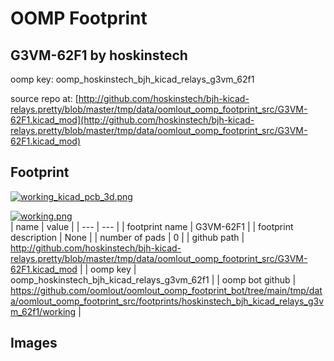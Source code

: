 # OOMP Footprint  
## G3VM-62F1  by hoskinstech  
  
oomp key: oomp_hoskinstech_bjh_kicad_relays_g3vm_62f1  
  
source repo at: [http://github.com/hoskinstech/bjh-kicad-relays.pretty/blob/master/tmp/data/oomlout_oomp_footprint_src/G3VM-62F1.kicad_mod](http://github.com/hoskinstech/bjh-kicad-relays.pretty/blob/master/tmp/data/oomlout_oomp_footprint_src/G3VM-62F1.kicad_mod)  
## Footprint  
  
[![working_kicad_pcb_3d.png](working_kicad_pcb_3d_600.png)](working_kicad_pcb_3d.png)  
  
[![working.png](working_600.png)](working.png)  
| name | value | 
| --- | --- | 
| footprint name | G3VM-62F1 | 
| footprint description | None | 
| number of pads | 0 | 
| github path | http://github.com/hoskinstech/bjh-kicad-relays.pretty/blob/master/tmp/data/oomlout_oomp_footprint_src/G3VM-62F1.kicad_mod | 
| oomp key | oomp_hoskinstech_bjh_kicad_relays_g3vm_62f1 | 
| oomp bot github | https://github.com/oomlout/oomlout_oomp_footprint_bot/tree/main/tmp/data/oomlout_oomp_footprint_src/footprints/hoskinstech_bjh_kicad_relays_g3vm_62f1/working | 
## Images  
